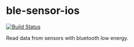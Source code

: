 # ble-sensor-ios
[![Build Status](https://travis-ci.org/rabbitom/ble-sensor-ios.svg?branch=master)](https://travis-ci.org/rabbitom/ble-sensor-ios)

Read data from sensors with bluetooth low energy.

